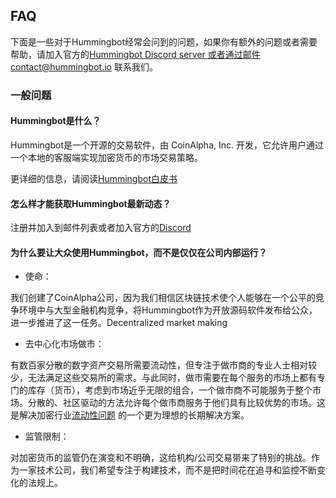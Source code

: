 
## FAQ

下面是一些对于Hummingbot经常会问到的问题，如果你有额外的问题或者需要帮助，请加入官方的[Hummingbot Discord server ](https://discord.hummingbot.io/) 或者通过邮件contact@hummingbot.io 联系我们。

### 一般问题

#### Hummingbot是什么？

Hummingbot是一个开源的交易软件，由 CoinAlpha, Inc. 开发，它允许用户通过一个本地的客服端实现加密货币的市场交易策略。

更详细的信息，请阅读[Hummingbot白皮书](https://www.hummingbot.io/whitepaper.pdf) 

#### 怎么样才能获取Hummingbot最新动态？

注册并加入到邮件列表或者加入官方的[Discord](https://discord.hummingbot.io/) 

#### 为什么要让大众使用Hummingbot，而不是仅仅在公司内部运行？

-  使命：

我们创建了CoinAlpha公司，因为我们相信区块链技术使个人能够在一个公平的竞争环境中与大型金融机构竞争，将Hummingbot作为开放源码软件发布给公众，进一步推进了这一任务。Decentralized market making

- 去中心化市场做市：

有数百家分散的数字资产交易所需要流动性，但专注于做市商的专业人士相对较少，无法满足这些交易所的需求。与此同时，做市需要在每个服务的市场上都有专门的库存（货币），考虑到市场近乎无限的组合，一个做市商不可能服务于整个市场。分散的、社区驱动的方法允许每个做市商服务于他们具有比较优势的市场。这是解决加密行业[流动性问题](https://www.hummingbot.io/blog/2019-01-thin-crust-of-liquidity/) 的一个更为理想的长期解决方案。

- 监管限制：

对加密货币的监管仍在演变和不明确，这给机构/公司交易带来了特别的挑战。作为一家技术公司，我们希望专注于构建技术，而不是把时间花在追寻和监控不断变化的法规上。

